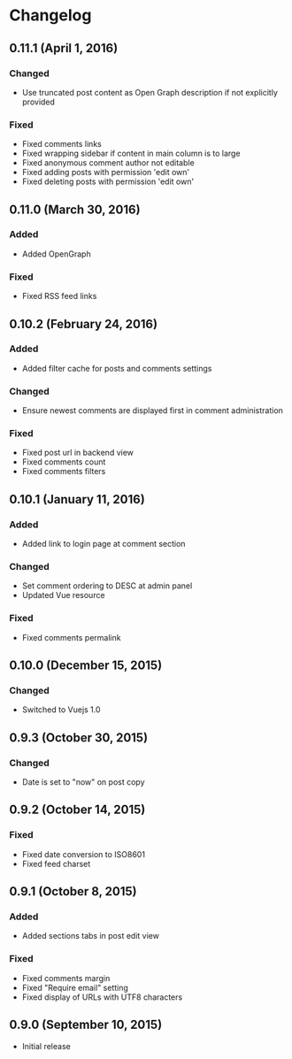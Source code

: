 # Changelog

## 0.11.1 (April 1, 2016)

### Changed
- Use truncated post content as Open Graph description if not explicitly provided 

### Fixed
- Fixed comments links
- Fixed wrapping sidebar if content in main column is to large
- Fixed anonymous comment author not editable
- Fixed adding posts with permission 'edit own'
- Fixed deleting posts with permission 'edit own'

## 0.11.0 (March 30, 2016)

### Added
- Added OpenGraph

### Fixed
- Fixed RSS feed links

## 0.10.2 (February 24, 2016)

### Added
- Added filter cache for posts and comments settings

### Changed
- Ensure newest comments are displayed first in comment administration

### Fixed
- Fixed post url in backend view
- Fixed comments count
- Fixed comments filters

## 0.10.1 (January 11, 2016)

### Added
- Added link to login page at comment section

### Changed
- Set comment ordering to DESC at admin panel
- Updated Vue resource

### Fixed
- Fixed comments permalink

## 0.10.0 (December 15, 2015)

### Changed
- Switched to Vuejs 1.0

## 0.9.3 (October 30, 2015)

### Changed
- Date is set to "now" on post copy

## 0.9.2 (October 14, 2015)

### Fixed
- Fixed date conversion to ISO8601
- Fixed feed charset

## 0.9.1 (October 8, 2015)

### Added
- Added sections tabs in post edit view

### Fixed
- Fixed comments margin
- Fixed "Require email" setting
- Fixed display of URLs with UTF8 characters

## 0.9.0 (September 10, 2015)

- Initial release
